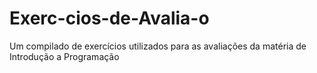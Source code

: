 # Exerc-cios-de-Avalia-o
Um compilado de exercícios utilizados para as avaliações da matéria de Introdução a Programação
